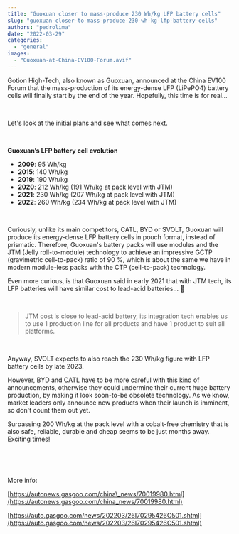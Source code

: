 ```yaml
---
title: "Guoxuan closer to mass-produce 230 Wh/kg LFP battery cells"
slug: "guoxuan-closer-to-mass-produce-230-wh-kg-lfp-battery-cells"
authors: "pedrolima"
date: "2022-03-29"
categories: 
  - "general"
images: 
  - "Guoxuan-at-China-EV100-Forum.avif"
---
```


Gotion High-Tech, also known as Guoxuan, announced at the China EV100 Forum that the mass-production of its energy-dense LFP (LiPePO4) battery cells will finally start by the end of the year. Hopefully, this time is for real...

 

Let's look at the initial plans and see what comes next.

 

**Guoxuan’s LFP battery cell evolution**

- **2009**: 95 Wh/kg
- **2015**: 140 Wh/kg
- **2019**: 190 Wh/kg
- **2020**: 212 Wh/kg (191 Wh/kg at pack level with JTM)
- **2021**: 230 Wh/kg (207 Wh/kg at pack level with JTM)
- **2022**: 260 Wh/kg (234 Wh/kg at pack level with JTM)

 

Curiously, unlike its main competitors, CATL, BYD or SVOLT, Guoxuan will produce its energy-dense LFP battery cells in pouch format, instead of prismatic. Therefore, Guoxuan's battery packs will use modules and the JTM (Jelly roll-to-module) technology to achieve an impressive GCTP (gravimetric cell-to-pack) ratio of 90 %, which is about the same we have in modern module-less packs with the CTP (cell-to-pack) technology.

Even more curious, is that Guoxuan said in early 2021 that with JTM tech, its LFP batteries will have similar cost to lead-acid batteries... 👀

 

> JTM cost is close to lead-acid battery, its integration tech enables us to use 1 production line for all products and have 1 product to suit all platforms.

 

Anyway, SVOLT expects to also reach the 230 Wh/kg figure with LFP battery cells by late 2023.

However, BYD and CATL have to be more careful with this kind of announcements, otherwise they could undermine their current huge battery production, by making it look soon-to-be obsolete technology. As we know, market leaders only announce new products when their launch is imminent, so don't count them out yet.

Surpassing 200 Wh/kg at the pack level with a cobalt-free chemistry that is also safe, reliable, durable and cheap seems to be just months away. Exciting times!

 

 

More info:

[https://autonews.gasgoo.com/china\_news/70019980.html](https://autonews.gasgoo.com/china_news/70019980.html)

[https://auto.gasgoo.com/news/202203/26I70295426C501.shtml](https://auto.gasgoo.com/news/202203/26I70295426C501.shtml)
